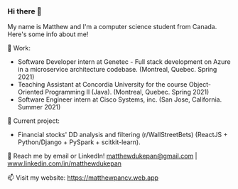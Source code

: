 ### Hi there 👋

My name is Matthew and I'm a computer science student from Canada. Here's some info about me!

🌱 Work: <br>
- Software Developer intern at Genetec - Full stack development on Azure in a microservice architecture codebase. (Montreal, Quebec. Spring 2021)
- Teaching Assistant at Concordia University for the course Object-Oriented Programming II (Java). (Montreal, Quebec. Spring 2021) 
- Software Engineer intern at Cisco Systems, inc. (San Jose, California. Summer 2021)

🔭 Current project: 
- Financial stocks' DD analysis and filtering (r/WallStreetBets) (ReactJS + Python/Django + PySpark + scitkit-learn).

💬 Reach me by email or LinkedIn! matthewdukepan@gmail.com | www.linkedin.com/in/matthewdukepan

📫 Visit my website: https://matthewpancv.web.app

<!--[![Top Langs](https://github-readme-stats.vercel.app/api/top-langs/?username=fryingpannn&layout=compact&hide=tex)](https://github.com/anuraghazra/github-readme-stats)-->

<!--
**Fryingpannn/Fryingpannn** is a ✨ _special_ ✨ repository because its `README.md` (this file) appears on your GitHub profile.

Here are some ideas to get you started:

- 🔭 I’m currently working on ...
- 🌱 I’m currently learning ...
- 👯 I’m looking to collaborate on ...
- 🤔 I’m looking for help with ...
- 💬 Ask me about ...
- 📫 How to reach me: ...
- 😄 Pronouns: ...
- ⚡ Fun fact: ...
-->
